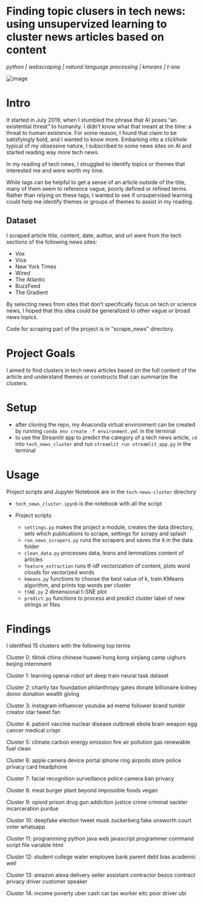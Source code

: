 # Finding topic clusers in tech news: using unsupervized learning to cluster news articles based on content

*python | webscraping | natural language processing | kmeans | t-sne*

![image](tech_news_cluster/assets/image.jpeg)
# Intro

It started in July 2019, when I stumbled the phrase that AI poses “an existential threat” to humanity. I didn’t know what that meant at the time: a threat to human existence. For some reason, I found that claim to be satisfyingly bold, and I wanted to know more. Embarking into a clickhole typical of my obsessive nature, I subscribed to some news sites on AI and started reading way more tech news.

In my reading of tech news, I struggled to identify topics or themes that interested me and were worth my time.

While tags can be helpful to get a sense of an article outside of the title, many of them seem to reference vague, poorly defined or refined terms.  Rather than relying on these tags, I wanted to see if unsupervised learning could help me identify themes or groups of themes to assist in my reading. 

## Dataset

I scraped article title, content, date, author, and url were from the tech sections of the following news sites:
- Vox
- Vice
- New York Times
- Wired
- The Atlantic
- BuzzFeed
- The Gradient

By selecting news from sites that don’t specifically focus on tech or science news, I hoped that this idea could be generalized to other vague or broad news topics. 

Code for scraping part of the project is in "scrape_news" directory.

# Project Goals

I aimed to find clusters in tech news articles based on the full content of the article and understand themes or constructs that can summarize the clusters.

# Setup

- after cloning the repo, my Anaconda virtual environment can be created by running `conda env create -f environment.yml` in the terminal
- to use the Streamlit app to predict the category of a tech news article, `cd` into `tech_news_cluster` and run `streamlit run streamlit_app.py` in the terminal

# Usage

Project scripts and Jupyter Notebook are in the `tech-news-cluster` directory

- `tech_news_cluster.ipynb` is the notebook with all the script

- Project scripts
    - `settings.py` makes the project a module, creates the data directory, sets which publications to scrape, settings for scrapy and splash
    - `run_news_scrapers.py` runs the scrapers and saves the it in the data folder
    - `clean_data.py` processes data, leans and lemmatizes content of articles
    - `feature_extraction` runs tf-idf vectorization of content, plots word clouds for vectorized words
    - `kmeans.py` functions to choose the best value of k, train KMeans algorithm, and prints top words per cluster
    - `tSNE.py` 2 dimensional t-SNE plot
    - `predict.py` functions to process and predict cluster label of new strings or files


# Findings

I identfied 15 clusters with the following top terms

Cluster 0: tiktok china chinese huawei hong kong xinjiang camp uighurs beijing internment

Cluster 1: learning openai robot art deep train neural task dataset

Cluster 2: charity tax foundation philanthropy gates donate billionaire kidney donor donation wealth giving

Cluster 3: instagram influencer youtube ad meme follower brand tumblr creator star tweet fan

Cluster 4: patient vaccine nuclear disease outbreak ebola brain weapon egg cancer medical crispr

Cluster 5: climate carbon energy emission fire air pollution gas renewable fuel clean

Cluster 6: apple camera device portal iphone ring airpods store police privacy card headphone

Cluster 7: facial recognition surveillance police camera ban privacy

Cluster 8: meat burger plant beyond impossible foods vegan

Cluster 9: opioid prison drug gun addiction justice crime criminal sackler incarceration purdue

Cluster 10: deepfake election tweet musk zuckerberg fake unsworth court voter whatsapp

Cluster 11: programming python java web javascript programmer command script file variable html

Cluster 12: student college water employee bank parent debt bias academic well

Cluster 13: amazon alexa delivery seller assistant contractor bezos contract privacy driver customer speaker

Cluster 14: income poverty uber cash car tax worker eitc poor driver ubi

